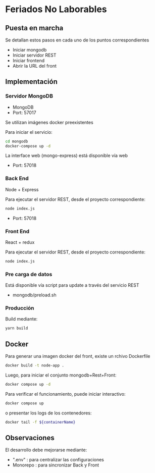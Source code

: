 # Feriados No Laborables

## Puesta en marcha

Se detallan estos pasos en cada uno de los puntos correspondientes

* Iniciar mongodb
* Iniciar servidor REST
* Iniciar frontend
* Abrir la URL del front

## Implementación

### Servidor MongoDB

* MongoDB
* Port: 57017

Se utilizan imágenes docker preexistentes

Para iniciar el servicio:

``` sh
cd mongodb
docker-compose up -d
```

La interface web (mongo-express) está disponible vía web

* Port: 57018

### Back End

Node + Express

Para ejecutar el servidor REST, desde el proyecto correspondiente:

``` sh
node index.js
```

* Port: 57018

### Front End

React + redux

Para ejecutar el servidor REST, desde el proyecto correspondiente:

``` sh
node index.js
```

### Pre carga de datos

Está disponible vía script para update a través del servicio REST

* mongodb/preload.sh

### Producción

Build mediante:

``` sh
yarn build
```

## Docker

Para generar una imagen docker del front, existe un rchivo Dockerfile

``` sh
docker build -t node-app .
```

Luego, para iniciar el conjunto mongodb+Rest+Front:

``` sh
docker compose up -d
```

Para verificar el funcionamiento, puede iniciar interactivo:

``` sh
docker compose up 
```

o presentar los logs de los contenedores:

``` sh
docker tail -f ${containerName}
```

## Observaciones

El desarrollo debe mejorarse mediante:

* ".env" : para centralizar las configuraciones
* Monorepo : para sincronizar Back y Front
